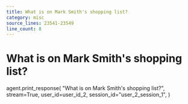 ```yaml
---
title: What is on Mark Smith's shopping list?
category: misc
source_lines: 23541-23549
line_count: 8
---
```


# What is on Mark Smith's shopping list?
agent.print_response(
    "What is on Mark Smith's shopping list?",
    stream=True,
    user_id=user_id_2,
    session_id="user_2_session_1",
)

